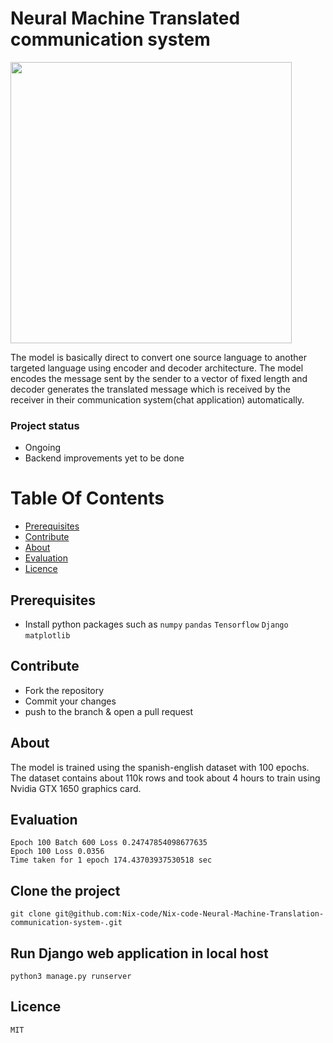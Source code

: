 <h1 style="border: 0;"> Neural Machine Translated communication system </h1>


<img src="https://raw.githubusercontent.com/Nix-code/Nix-code-Neural-Machine-Translation-communication-system-/main/src/nmt_chat/assets/static/images/nmt-chat.gif" height="450">

The model is basically direct to convert one source language to another targeted language using encoder and decoder architecture. The model encodes the message sent by the sender to a vector of fixed length and decoder generates the translated message which is received by the receiver in their communication system(chat application) automatically.

### Project status
- Ongoing 
- Backend improvements yet to be done

# Table Of Contents

-   [Prerequisites](#prerequisites)
-   [Contribute](#Contribute)
-   [About](#About)
-   [Evaluation](#Evaluation)
-   [Licence](#Licence)



## Prerequisites

-   Install python packages such as `numpy` `pandas` `Tensorflow` `Django` `matplotlib`


## Contribute


-   Fork the repository
-   Commit your changes
-   push to the branch & open a pull request

## About
The model is trained using the spanish-english dataset with 100 epochs. The dataset contains about 110k rows and took about 4 hours to train using Nvidia GTX 1650 graphics card.

## Evaluation
```
Epoch 100 Batch 600 Loss 0.24747854098677635
Epoch 100 Loss 0.0356
Time taken for 1 epoch 174.43703937530518 sec
```

## Clone the project

```
git clone git@github.com:Nix-code/Nix-code-Neural-Machine-Translation-communication-system-.git
```

## Run Django web application in local host
```
python3 manage.py runserver
```

## Licence
```MIT```
